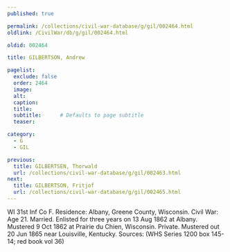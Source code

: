 ```yaml
---
published: true

permalink: /collections/civil-war-database/g/gil/002464.html
oldlink: /CivilWar/db/g/gil/002464.html

oldid: 002464

title: GILBERTSON, Andrew

pagelist:
  exclude: false
  order: 2464
  image: 
  alt:
  caption:
  title:
  subtitle:      # Defaults to page subtitle
  teaser:

category: 
  - G 
  - GIL

previous:
  title: GILBERTSEN, Thorwald
  url: /collections/civil-war-database/g/gil/002463.html  
next:
  title: GILBERTSON, Fritjof
  url: /collections/civil-war-database/g/gil/002465.html   
---
```

WI 31st Inf Co F. Residence: Albany, Greene County, Wisconsin. Civil War: Age 21. Married. Enlisted for three years on 13 Aug 1862 at Albany. Mustered 9 Oct 1862 at Prairie du Chien, Wisconsin. Private. Mustered out 20 Jun 1865 near Louisville, Kentucky. Sources: (WHS Series 1200 box 145-14; red book vol 36)